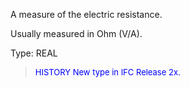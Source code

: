 ﻿A measure of the electric resistance.

Usually measured in Ohm (V/A).

Type: REAL

> <font size="-1" color="#0000FF">HISTORY New type in IFC Release 2x.
</font>